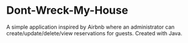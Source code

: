 # Dont-Wreck-My-House
A simple application inspired by Airbnb where an administrator can create/update/delete/view reservations for guests.
Created with Java.

